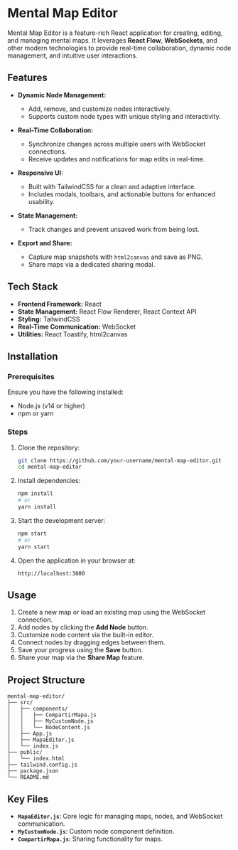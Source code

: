 # Mental Map Editor

Mental Map Editor is a feature-rich React application for creating, editing, and managing mental maps. It leverages **React Flow**, **WebSockets**, and other modern technologies to provide real-time collaboration, dynamic node management, and intuitive user interactions.

## Features

- **Dynamic Node Management:**
  - Add, remove, and customize nodes interactively.
  - Supports custom node types with unique styling and interactivity.

- **Real-Time Collaboration:**
  - Synchronize changes across multiple users with WebSocket connections.
  - Receive updates and notifications for map edits in real-time.

- **Responsive UI:**
  - Built with TailwindCSS for a clean and adaptive interface.
  - Includes modals, toolbars, and actionable buttons for enhanced usability.

- **State Management:**
  - Track changes and prevent unsaved work from being lost.

- **Export and Share:**
  - Capture map snapshots with `html2canvas` and save as PNG.
  - Share maps via a dedicated sharing modal.

## Tech Stack

- **Frontend Framework:** React
- **State Management:** React Flow Renderer, React Context API
- **Styling:** TailwindCSS
- **Real-Time Communication:** WebSocket
- **Utilities:** React Toastify, html2canvas

## Installation

### Prerequisites

Ensure you have the following installed:

- Node.js (v14 or higher)
- npm or yarn

### Steps

1. Clone the repository:
   ```bash
   git clone https://github.com/your-username/mental-map-editor.git
   cd mental-map-editor
   ```

2. Install dependencies:
   ```bash
   npm install
   # or
   yarn install
   ```

3. Start the development server:
   ```bash
   npm start
   # or
   yarn start
   ```

4. Open the application in your browser at:
   ```
   http://localhost:3000
   ```

## Usage

1. Create a new map or load an existing map using the WebSocket connection.
2. Add nodes by clicking the **Add Node** button.
3. Customize node content via the built-in editor.
4. Connect nodes by dragging edges between them.
5. Save your progress using the **Save** button.
6. Share your map via the **Share Map** feature.

## Project Structure

```
mental-map-editor/
├── src/
│   ├── components/
│   │   ├── CompartirMapa.js
│   │   ├── MyCustomNode.js
│   │   └── NodeContent.js
│   ├── App.js
│   ├── MapaEditor.js
│   └── index.js
├── public/
│   └── index.html
├── tailwind.config.js
├── package.json
└── README.md
```

## Key Files

- **`MapaEditor.js`**: Core logic for managing maps, nodes, and WebSocket communication.
- **`MyCustomNode.js`**: Custom node component definition.
- **`CompartirMapa.js`**: Sharing functionality for maps.


```

